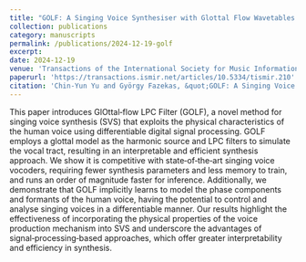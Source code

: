 ```yaml
---
title: "GOLF: A Singing Voice Synthesiser with Glottal Flow Wavetables and LPC Filters"
collection: publications
category: manuscripts
permalink: /publications/2024-12-19-golf
excerpt:
date: 2024-12-19
venue: 'Transactions of the International Society for Music Information Retrieval'
paperurl: 'https://transactions.ismir.net/articles/10.5334/tismir.210'
citation: 'Chin-Yun Yu and György Fazekas, &quot;GOLF: A Singing Voice Synthesiser with Glottal Flow Wavetables and LPC Filters&quot;, <i>Transactions of the International Society for Music Information Retrieval</i>, December 2024.'
---
```

This paper introduces GlOttal‑flow LPC Filter (GOLF), a novel method for singing voice synthesis (SVS) that exploits the physical characteristics of the human voice using differentiable digital signal processing. GOLF employs a glottal model as the harmonic source and LPC filters to simulate the vocal tract, resulting in an interpretable and efficient synthesis approach. We show it is competitive with state‑of‑the‑art singing voice vocoders, requiring fewer synthesis parameters and less memory to train, and runs an order of magnitude faster for inference. Additionally, we demonstrate that GOLF implicitly learns to model the phase components and formants of the human voice, having the potential to control and analyse singing voices in a differentiable manner. Our results highlight the effectiveness of incorporating the physical properties of the voice production mechanism into SVS and underscore the advantages of signal‑processing‑based approaches, which offer greater interpretability and efficiency in synthesis.